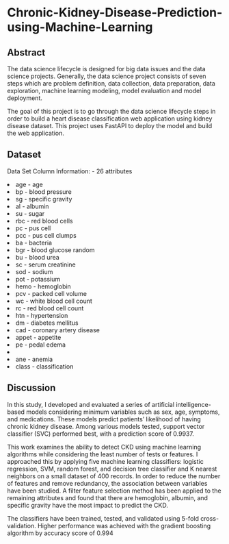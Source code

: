 # Chronic-Kidney-Disease-Prediction-using-Machine-Learning

## Abstract
The data science lifecycle is designed for big data issues and the data science projects. 
Generally, the data science project consists of seven steps which are problem definition, data collection, data preparation, data exploration,
machine learning modeling, model evaluation and model deployment.

The goal of this project is to go through the data science lifecycle steps in order to build a heart disease classification web application
using kidney disease dataset. This project uses FastAPI to deploy the model and build the web application.

## Dataset

Data Set Column Information: - 26 attributes 
<li>age	-	age</li>
<li>bp	-	blood pressure </li>
<li>sg	-	specific gravity </li>
<li>al	- albumin </li>
<li>su	-	sugar </li>
<li>rbc	-	red blood cells </li>
<li>pc	-	pus cell </li>
<li>pcc	-	pus cell clumps </li>
<li>ba	-	bacteria </li>
<li>bgr	-	blood glucose random </li>
<li>bu	-	blood urea </li>
<li>sc	-	serum creatinine </li>
<li>sod	-	sodium </li>
<li>pot	-	potassium </li>
<li>hemo	-	hemoglobin </li>
<li>pcv	-	packed cell volume </li>
<li>wc	-	white blood cell count </li>
<li>rc	-	red blood cell count </li>
<li>htn	-	hypertension </li>
<li>dm	-	diabetes mellitus </li>
<li>cad	-	coronary artery disease </li>
<li>appet	-	appetite </li>
<li>pe	-	pedal edema </li> 
<li><li>ane	-	anemia </li>
<li>class	-	classification </li>

## Discussion

In this study, I developed and evaluated a series of artificial intelligence-based models considering minimum variables such as sex, age, 
symptoms, and medications. These models predict patients’ likelihood of having chronic kidney disease. Among various models tested, support vector classifier (SVC) 
performed best, with a prediction score of 0.9937. 

This work examines the ability to detect CKD using machine learning algorithms while considering the least number of tests or features. 
I approached this by applying five machine learning classifiers: logistic regression, SVM, random forest, and decision tree classifier and K nearest neighbors 
on a small dataset of 400 records. In order to reduce the number of features and remove redundancy, the association between variables have been studied. 
A filter feature selection method has been applied to the remaining attributes and found that there are hemoglobin, albumin, and specific gravity have the most 
impact to predict the CKD.

The classifiers have been trained, tested, and validated using 5-fold cross-validation. Higher performance was achieved with the gradient boosting algorithm
by accuracy score of 0.994
